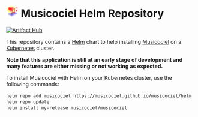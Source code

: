 # <img src="https://raw.githubusercontent.com/musicociel/musicociel/main/icon.svg" width="32"> Musicociel Helm Repository

[![Artifact Hub](https://img.shields.io/endpoint?url=https://artifacthub.io/badge/repository/musicociel)](https://artifacthub.io/packages/search?repo=musicociel)

This repository contains a [Helm](https://helm.sh/) chart to help installing [Musicociel](https://github.com/musicociel/musicociel#readme) on a [Kubernetes](https://kubernetes.io/) cluster.

**Note that this application is still at an early stage of development and many features are either missing or not working as expected.**

To install Musicociel with Helm on your Kubernetes cluster, use the following commands:

```
helm repo add musicociel https://musicociel.github.io/musicociel/helm
helm repo update
helm install my-release musicociel/musicociel
```
